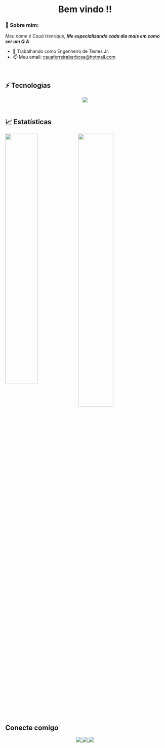 <h1 align='center'> Bem vindo !! </h1>

### 👋 Sobre mim:

<p>
  <em>
    Meu nome é Cauã Henrique, <strong>Me especializando cada dia mais em como ser um Q.A </strong>
  </em>
</p>
 
- 🚀 Trabalhando como Engenheiro de Testes Jr.
- 📫 Meu email: cauaferreirabarbosa@hotmail.com

<br>

## ⚡ Tecnologias

<div align="center">
  <img src="https://skillicons.dev/icons?i=html,css,js,python,git,c#"></img>
</div>
  
<br>

## 📈 Estatísticas

<img align="left" width="45%" src="https://github-readme-stats.vercel.app/api?username=cauahfb&show_icons=true&theme=merko"></img>

<img width="47%" src="https://github-readme-stats.vercel.app/api/top-langs/?username=cauahfb&layout=compact&theme=merko"></img>

##  Conecte comigo

<div align="center">
  <p>
<a href="https://www.linkedin.com/in/cauahenrique/" target="_blank"> 
	<img src="https://img.shields.io/badge/LinkedIn-0077B5?style=for-the-badge&logo=linkedin&logoColor=white" />
<a href="mailto:cauaferreirabarbosa@hotmail.com"> 
	<img src="https://img.shields.io/badge/Gmail-D14836?style=for-the-badge&logo=gmail&logoColor=white" />
 </a>
 <a href="https://www.instagram.com/caua_hfb/" target="_blank"> 
	<img src="https://img.shields.io/badge/Instagram-E4405F?style=for-the-badge&logo=instagram&logoColor=white" />
 </a><br><br>
</div>
